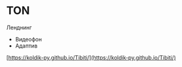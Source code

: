 # TON
Ленднинг

 - Видеофон
 - Адаптив

[https://koldik-py.github.io/Tibiti/](https://koldik-py.github.io/Tibiti/)

